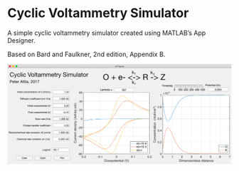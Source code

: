 # Cyclic Voltammetry Simulator
A simple cyclic voltammetry simulator created using MATLAB’s App Designer.

Based on Bard and Faulkner, 2nd edition, Appendix B.

![alt text](https://raw.githubusercontent.com/petermattia/Cyclic-Voltammetry-Simulator/master/screenshot.png)
